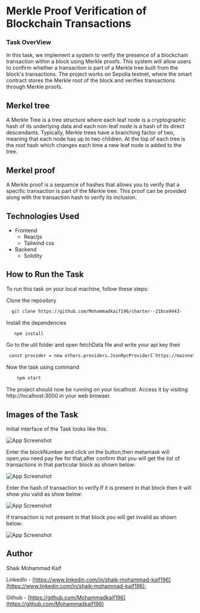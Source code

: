 
# Merkle Proof Verification of Blockchain Transactions

### Task OverView

 In this task, we implement a system to verify the presence of a blockchain transaction within a block using Merkle proofs. This system will allow users to confirm whether a transaction is part of a Merkle tree built from the block's transactions. The project works on Sepolia testnet, where the smart contract stores the Merkle root of the block and verifies transactions through Merkle proofs.

 ## Merkel tree

 A Merkle Tree is a tree structure where each leaf node is a cryptographic hash of its underlying data and each non-leaf node is a hash of its direct descendants. Typically, Merkle trees have a branching factor of two, meaning that each node has up to two children. At the top of each tree is the root hash which changes each time a new leaf node is added to the tree.

 ## Merkel proof
  A Merkle proof is a sequence of hashes that allows you to verify that a specific transaction is part of the Merkle tree. This proof can be provided along with the transaction hash to verify its inclusion.

  




## Technologies Used

- Frontend
   - Reactjs
   - Tailwind css
- Backend
  - Solidity

  


## How to Run the Task

To run this task on your local machine, follow these steps:

Clone the repository
```bash
  git clone https://github.com/Mohammadkaif196/charter--21bce9443-
```
Install the dependencies
```bash
   npm install
```
Go to the util folder and open fetchData file and write your api key their
```bash
 const provider = new ethers.providers.JsonRpcProvider(`https://mainnet.infura.io/v3/${YOUR_API_KEY}`);
```
Now the task using command
```bash
    npm start
```
The project should now be running on your localhost. Access it by visiting http://localhost:3000 in your web browser.


## Images of the Task
Initial interface of the Task looks like this:

![App Screenshot](https://github.com/Mohammadkaif196/charter--21bce9443-/blob/main/src/images/pic1.png)

Enter the blockNumber and click on the button,then metamask will open,you need pay fee for that,after confirm that you will  get the list of transactions in that particular block
as shown below:

![App Screenshot](https://github.com/Mohammadkaif196/charter--21bce9443-/blob/main/src/images/pic2.png)

Enter the hash of transaction to verify.If it is present in that block then it will show you valid as show below:

![App Screenshot](https://github.com/Mohammadkaif196/charter--21bce9443-/blob/main/src/images/pic3.png?raw=true)

If transaction is not present in that block you will get invalid
as shown below:

![App Screenshot](https://github.com/Mohammadkaif196/charter--21bce9443-/blob/main/src/images/pic3.png?raw=true)







## Author

Shaik Mohammad Kaif

LinkedIn - [https://www.linkedin.com/in/shaik-mohammad-kaif196](https://www.linkedin.com/in/shaik-mohammad-kaif196);

Github - [https://github.com/Mohammadkaif196](https://github.com/Mohammadkaif196)


